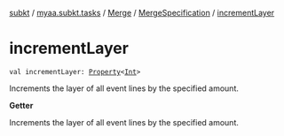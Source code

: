 [subkt](../../../index.md) / [myaa.subkt.tasks](../../index.md) / [Merge](../index.md) / [MergeSpecification](index.md) / [incrementLayer](./increment-layer.md)

# incrementLayer

`val incrementLayer: `[`Property`](https://docs.gradle.org/current/javadoc/org/gradle/api/provider/Property.html)`<`[`Int`](https://kotlinlang.org/api/latest/jvm/stdlib/kotlin/-int/index.html)`>`

Increments the layer of all event lines by the specified amount.

**Getter**

Increments the layer of all event lines by the specified amount.

